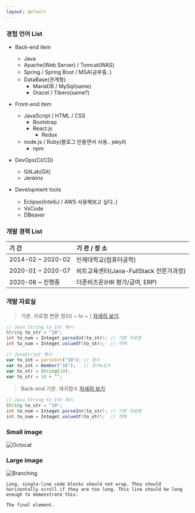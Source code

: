 ```yaml
---
layout: default
---
```

<!-- MarkDown 텍스트 예시 : Text can be **bold**, _italic_, or ~~strikethrough~~. -->
### **경험 언어 List**
- Back-end item
  - Java
  - Apache(Web Server) / Tomcat(WAS)
  - Spring / Spring Boot / MSA(공부중..)
  - DataBase(관계형)
    - MariaDB / MySql(same)
    - Oracel / Tibero(same?)
- Front-end item
  - JavaScript / HTML / CSS
    - Bootstrap
    - React.js
      - Redux
  - node.js / Ruby(블로그 만들면서 사용.. jekyll)
    - npm
- DevOps(CI/CD)
  - GitLab(Git)
  - Jenkins

- Development tools
  - Eclipse(IntelliJ / AWS 사용해보고 싶다..)
  - VsCode
  - DBeaver

### **개발 경력 List**

| 기 간             | 기 관 / 장 소                          |
|:------------------|:--------------------------------------|
| 2014-02 ~ 2020-02 | 인제대학교(컴퓨터공학)                 |
| 2020-01 ~ 2020-07 | 비트교육센터(Java-FullStack 전문가과정)|
| 2020-08 ~ 진행중  | 더존비즈온(HR 평가/급여, ERP)          |

### 개발 자료실

> 기본. 자료형 변환 정리( ~ to ~ )
[자세히 보기](./another-page1.html).

```java
// Java String to Int 예시
String to_str = "10";
int to_num = Integet.parseInt(to_str); // 기본 자료형
int to_num = Integet.valueOf(to_str);  // 객체
```
```js
// JavaScript 예시
var to_int = parseInt("10"); // 정수
var to_int = Nember("10");   // 정수&실수
var to_str = String(10);
var to_str = 10 + "";
```

> Back-end 기본. 재귀함수
[자세히 보기](./another-page1.html).

```java
// Java String to Int 예시
String to_str = "10";
int to_num = Integet.parseInt(to_str); // 기본 자료형
int to_num = Integet.valueOf(to_str);  // 객체
```

### Small image

![Octocat](https://github.githubassets.com/images/icons/emoji/octocat.png)

### Large image

![Branching](https://guides.github.com/activities/hello-world/branching.png)

```
Long, single-line code blocks should not wrap. They should horizontally scroll if they are too long. This line should be long enough to demonstrate this.
```

```
The final element.
```
